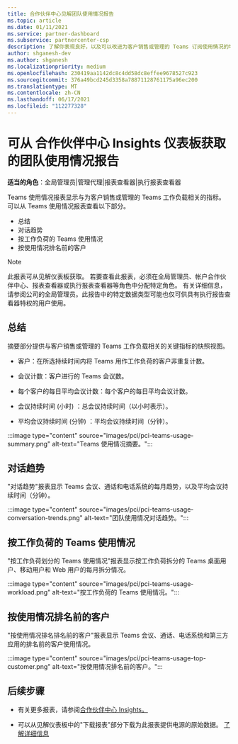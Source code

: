 ```yaml
---
title: 合作伙伴中心见解团队使用情况报告
ms.topic: article
ms.date: 01/11/2021
ms.service: partner-dashboard
ms.subservice: partnercenter-csp
description: 了解你表现良好，以及可以改进为客户销售或管理的 Teams 订阅使用情况的地方。
author: shganesh-dev
ms.author: shganesh
ms.localizationpriority: medium
ms.openlocfilehash: 230419aa1142dc8c4dd58dc8effee9678527c923
ms.sourcegitcommit: 376a49bcd245d3358a78871128761175a96ec200
ms.translationtype: MT
ms.contentlocale: zh-CN
ms.lasthandoff: 06/17/2021
ms.locfileid: "112277328"
---
```

# <a name="teams-usage-report-available-from-the-partner-center-insights-dashboard"></a>可从 合作伙伴中心 Insights 仪表板获取的团队使用情况报告

**适当的角色**：全局管理员|管理代理|报表查看器|执行报表查看器

Teams 使用情况报表显示与为客户销售或管理的 Teams 工作负载相关的指标。 可以从 Teams 使用情况报表查看以下部分。

- 总结
- 对话趋势
- 按工作负荷的 Teams 使用情况
- 按使用情况排名前的客户

 > [!NOTE]
 > 此报表可从见解仪表板获取。 若要查看此报表，必须在全局管理员、帐户合作伙伴中心、报表查看器或执行报表查看器等角色中分配特定角色。 有关详细信息，请参阅公司的全局管理员。此报告中的特定数据类型可能也仅可供具有执行报告查看器特权的用户使用。

## <a name="summary"></a>总结

摘要部分提供与客户销售或管理的 Teams 工作负载相关的关键指标的快照视图。  

- 客户：在所选持续时间内将 Teams 用作工作负荷的客户非重复计数。

- 会议计数：客户进行的 Teams 会议数。

- 每个客户的每日平均会议计数：每个客户的每日平均会议计数。 

- 会议持续时间 (小时) ：总会议持续时间（以小时表示）。 

- 平均会议持续时间 (分钟) ：平均会议持续时间（分钟）。 

:::image type="content" source="images/pci/pci-teams-usage-summary.png" alt-text="Teams 使用情况摘要。":::

## <a name="conversations-trend"></a>对话趋势

"对话趋势"报表显示 Teams 会议、通话和电话系统的每月趋势，以及平均会议持续时间（分钟）。

:::image type="content" source="images/pci/pci-teams-usage-conversation-trends.png" alt-text="团队使用情况对话趋势。":::

## <a name="teams-usage-by-workloads"></a>按工作负荷的 Teams 使用情况

"按工作负荷划分的 Teams 使用情况"报表显示按工作负荷拆分的 Teams 桌面用户、移动用户和 Web 用户的每月拆分情况。

:::image type="content" source="images/pci/pci-teams-usage-workload.png" alt-text="按工作负荷的 Teams 使用情况。":::

## <a name="top-customers-by-usage"></a>按使用情况排名前的客户

"按使用情况排名排名前的客户"报表显示 Teams 会议、通话、电话系统和第三方应用的排名前的客户使用情况。

:::image type="content" source="images/pci/pci-teams-usage-top-customer.png" alt-text="按使用情况排名前的客户。":::

## <a name="next-steps"></a>后续步骤

- 有关更多报表，请参阅[合作伙伴中心 Insights。](partner-center-insights.md)

- 可以从见解仪表板中的"下载报表"部分下载为此报表提供电源的原始数据。 [了解详细信息](pci-download-reports.md) 
